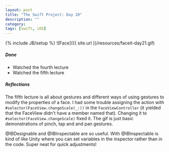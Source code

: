 ```yaml
---
layout: post
title: "The Swift Project: Day 20"
description: ""
category:
tags: [swift, iOS]
---
```


{% include JB/setup %}
![Face]({{ site.url }}/resources/faceit-day21.gif)

##### Done

* Watched the fourth lecture
* Watched the fifth lecture


##### Reflections

The fifth lecture is all about gestures and different ways of using gestures to modify the properties of a face. I had some trouble assigning the action with `#selector(FaceView.changeScale(_:))` in the `FaceViewController` (it yielded that the FaceView didn't have a member named that). Changing it to `#selector(FaceView.changeScale)` fixed it. The gif is just basic demonstrations of pinch, tap and and pan gestures. 

@IBDesignable and @IBInspectable are so useful. With @IBInspectable is kind of like Unity where you can set variables in the inspector rather than in the code. Super neat for quick adjustments!
